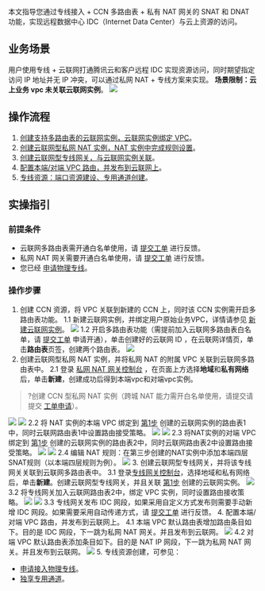本文指导您通过专线接入 + CCN 多路由表 + 私有 NAT 网关的 SNAT 和 DNAT 功能，实现远程数据中心 IDC（Internet Data Center）与云上资源的访问。

## 业务场景
用户使用专线 + 云联网打通腾讯云和客户远程 IDC 实现资源访问，同时期望指定访问 IP 地址并无 IP 冲突，可以通过私网 NAT + 专线方案来实现。
**场景限制：云上业务 vpc 未关联云联网实例**。
![](https://qcloudimg.tencent-cloud.cn/raw/d656aae3f47cfe86baea39f22f43ff10.png)

## 操作流程
1. [创建支持多路由表的云联网实例，云联网实例绑定 VPC](#step1)。
2. [创建云联网型私网 NAT 实例，NAT 实例中完成规则设置](#step2)。
3. [创建云联网型专线网关，与云联网实例关联](#step3)。
4. [配置本端/对端 VPC 路由，并发布到云联网上](#step4)。
5. [专线资源：端口资源建设、专用通道创建](#step5)。

## 实操指引
### 前提条件
- 云联网多路由表需开通白名单使用，请 [提交工单](https://console.cloud.tencent.com/workorder/category) 进行反馈。
- 私网 NAT 网关需要开通白名单使用，请 [提交工单](https://console.cloud.tencent.com/workorder/category) 进行反馈。
- 您已经 [申请物理专线](https://cloud.tencent.com/document/product/216/48586)。

### 操作步骤
1. [](id:step1)创建 CCN 资源，将 VPC 关联到新建的 CCN 上，同时该 CCN 实例需开启多路由表功能。
1.1 新建云联网实例，并绑定用户原始业务VPC，详情请参见 [新建云联网实例](https://cloud.tencent.com/document/product/877/18752)。
![](https://qcloudimg.tencent-cloud.cn/raw/954245107aa863a6cd5911d476ecb9df.png)
1.2 开启多路由表功能（需提前加入云联网多路由表白名单，请 [提交工单](https://console.cloud.tencent.com/workorder/category) 申请开通），单击创建好的云联网 ID ，在云联网详情页，单击**路由表**页签，创建两个路由表。
![](https://qcloudimg.tencent-cloud.cn/raw/f594f54fa368c95dd78c106377794963.png)
2. [](id:step2)创建云联网型私网 NAT 实例，并将私网 NAT 的附属 VPC 关联到云联网多路由表中。
2.1 登录 [私网 NAT 网关控制台](https://console.cloud.tencent.com/vpc/intranat?rid=1) ，在页面上方选择**地域**和**私有网络**后，单击**新建**，创建成功后得到本端vpc和对端vpc实例。
>?创建 CCN 型私网 NAT 实例（跨城 NAT 能力需开白名单使用，请提交请提交 [工单申请](https://console.cloud.tencent.com/workorder/category)）。
>
![](https://qcloudimg.tencent-cloud.cn/raw/005d0aae3c0a2b8705da78592d9cc756.png)
![](https://qcloudimg.tencent-cloud.cn/raw/e0d7e0ed36b0bd98bd851e365ced2b10.png)
2.2 将 NAT 实例的本端 VPC 绑定到 [第1步](#step1) 创建的云联网实例的路由表1中，同时云联网路由表1中设置路由接受策略。
![](https://qcloudimg.tencent-cloud.cn/raw/f11b4450fca8d4688c158a328135ba94.png)
![](https://qcloudimg.tencent-cloud.cn/raw/f28d7d75d397ef90cc517a2f7bd4c354.png)
2.3 将NAT实例的对端 VPC 绑定到 [第1步](#step1) 创建的云联网实例的路由表2中，同时云联网路由表2中设置路由接受策略。
![](https://qcloudimg.tencent-cloud.cn/raw/aee5e86c5aaa7411790b8dd9fae6b927.png)
![](https://qcloudimg.tencent-cloud.cn/raw/1170a7cacb9f43f47ee34b538e22627e.png)
2.4 编辑 NAT 规则：在第三步创建的NAT实例中添加本端四层SNAT规则（以本端四层规则为例）。
![](https://qcloudimg.tencent-cloud.cn/raw/b3ce400e5273d32b48c9f598964f3295.png)
3. [](id:step3)创建云联网型专线网关，并将该专线网关关联到云联网多路由表中。
3.1 登录[专线网关控制台](https://console.cloud.tencent.com/vpc/dcgw?rid=1)，选择地域和私有网络后，单击**新建**。创建云联网型专线网关，并且关联 [第1步](#step1) 创建的云联网实例。
![](https://qcloudimg.tencent-cloud.cn/raw/0e20170dd59d8f1e763cfab694542223.png)
3.2 将专线网关加入云联网路由表2中，绑定 VPC 实例，同时设置路由接收策略。
![](https://qcloudimg.tencent-cloud.cn/raw/063920cddc8bd96738a4d22c8bd1d589.png)
![](https://qcloudimg.tencent-cloud.cn/raw/8c9d7aa450b6e4756be540401200a791.png)
3.3 专线网关发布 IDC 网段，如果采用自定义方式发布则需要手动新增 IDC 网段。如果需要采用自动传递方式，请 [提交工单](https://console.cloud.tencent.com/workorder/category) 进行反馈。
4. [](id:step4)配置本端/对端 VPC 路由，并发布到云联网上。
4.1 本端 VPC 默认路由表增加路由条目如下。目的是 IDC 网段，下一跳为私网 NAT 网关。并且发布到云联网。
![](https://qcloudimg.tencent-cloud.cn/raw/abe3b31eae900b8034beb103b9091b4b.png)
4.2 对端 VPC 默认路由表添加条目如下。目的是 NAT IP 网段，下一跳为私网 NAT 网关。并且发布到云联网。
![](https://qcloudimg.tencent-cloud.cn/raw/0d3576689af1453d360f5cac542c1c07.png)
5. [](id:step5)专线资源创建，可参见：
- [申请接入物理专线](https://cloud.tencent.com/document/product/216/48586)。
- [独享专用通道](https://cloud.tencent.com/document/product/216/74769)。
